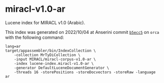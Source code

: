 # miracl-v1.0-ar

Lucene index for MIRACL v1.0 (Arabic).

This index was generated on 2022/10/04 at Anserini commit [`b5ecc5`](https://github.com/castorini/anserini/commit/b5ecc5aff79ddfc82b175f6bd3048f5039f0480f) on `orca` with the following command:
```
lang=ar
target/appassembler/bin/IndexCollection \
    -collection MrTyDiCollection \
    -input MIRACL/miracl-corpus-v1.0-ar \
    -index lucene-index.miracl-v1.0-ar \
    -generator DefaultLuceneDocumentGenerator \
    -threads 16 -storePositions -storeDocvectors -storeRaw -language ar
```
